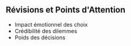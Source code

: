 ## Révisions et Points d'Attention
- Impact émotionnel des choix
- Crédibilité des dilemmes
- Poids des décisions
